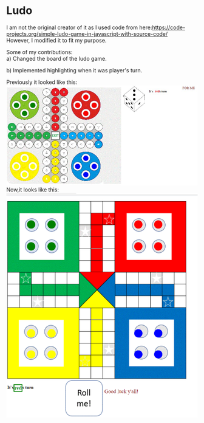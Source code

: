 # Ludo

I am not the original creator of it as I used code from here:https://code-projects.org/simple-ludo-game-in-javascript-with-source-code/<br>
However, I modified it to fit my purpose.<br>

Some of my contributions:<br>
a) Changed the board of the ludo game.<br>

b) Implemented highlighting when it was player's turn.<br> 

Previously it looked like this:
![My Image](https://github.com/parvatsapkota/ludo.github.io/blob/master/Images/previous_version.JPG)
<br>
Now,it looks like this:
![My Image](https://github.com/parvatsapkota/ludo.github.io/blob/master/Images/myversion.PNG)


